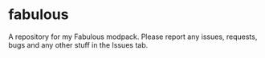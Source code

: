 # fabulous
A repository for my Fabulous modpack. Please report any issues, requests, bugs and any other stuff in the Issues tab.
